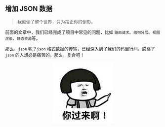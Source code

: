 ## 增加 JSON 数据 
> 我颠倒了整个世界，只为摆正你的倒影。 

前面的文章中，我们已经完成了项目中常见的问题，比如 `路由请求`、`结构分层`、`视图渲染`、`静态资源`等。 

那么，`json` 呢？`json` 格式数据的传输，已经深入到了我们的码里行间，脱离了 `json` 的人想必是痛苦的。那么，复合吧！ 


<div align="center">
  <img src="./images/p972291133.jpg"/>
</div> 





